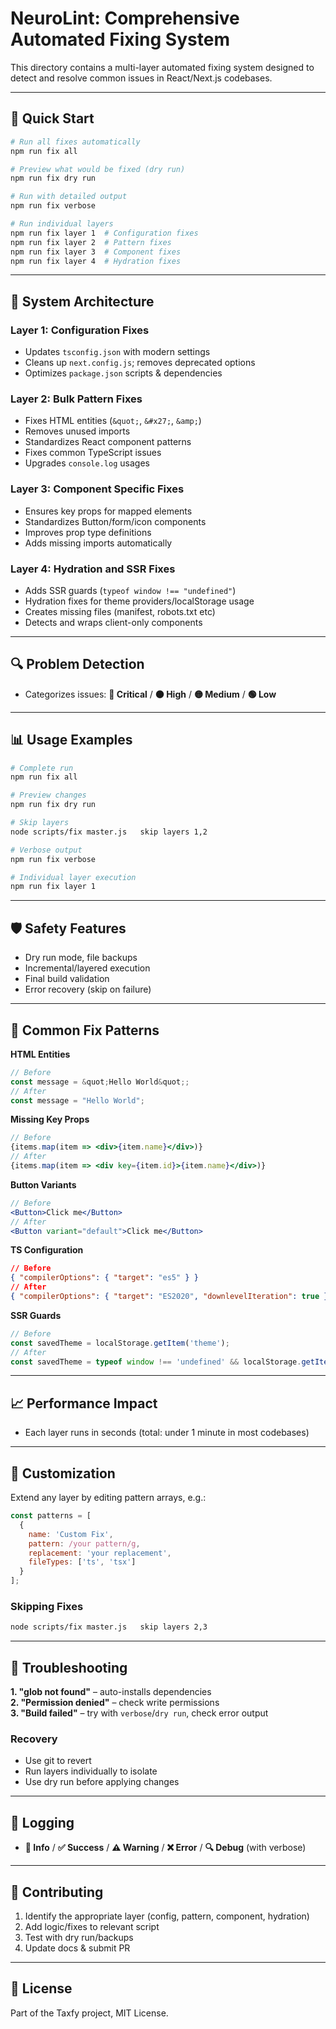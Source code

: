 
# NeuroLint: Comprehensive Automated Fixing System

This directory contains a multi-layer automated fixing system designed to detect and resolve common issues in React/Next.js codebases.

---

## 🚀 Quick Start

```bash
# Run all fixes automatically
npm run fix all

# Preview what would be fixed (dry run)
npm run fix dry run

# Run with detailed output
npm run fix verbose

# Run individual layers
npm run fix layer 1  # Configuration fixes
npm run fix layer 2  # Pattern fixes
npm run fix layer 3  # Component fixes
npm run fix layer 4  # Hydration fixes
```

---

## 🔧 System Architecture

### Layer 1: Configuration Fixes

- Updates `tsconfig.json` with modern settings
- Cleans up `next.config.js`; removes deprecated options
- Optimizes `package.json` scripts & dependencies

### Layer 2: Bulk Pattern Fixes

- Fixes HTML entities (`&quot;`, `&#x27;`, `&amp;`)
- Removes unused imports
- Standardizes React component patterns
- Fixes common TypeScript issues
- Upgrades `console.log` usages

### Layer 3: Component Specific Fixes

- Ensures key props for mapped elements
- Standardizes Button/form/icon components
- Improves prop type definitions
- Adds missing imports automatically

### Layer 4: Hydration and SSR Fixes

- Adds SSR guards (`typeof window !== "undefined"`)
- Hydration fixes for theme providers/localStorage usage
- Creates missing files (manifest, robots.txt etc)
- Detects and wraps client-only components

---

## 🔍 Problem Detection

- Categorizes issues: **🔴 Critical** / **🟠 High** / **🟡 Medium** / **🟢 Low**

---

## 📊 Usage Examples

```bash
# Complete run
npm run fix all

# Preview changes
npm run fix dry run

# Skip layers
node scripts/fix master.js   skip layers 1,2

# Verbose output
npm run fix verbose

# Individual layer execution
npm run fix layer 1
```

---

## 🛡️ Safety Features

- Dry run mode, file backups
- Incremental/layered execution
- Final build validation
- Error recovery (skip on failure)

---

## 🎯 Common Fix Patterns

**HTML Entities**
```js
// Before
const message = &quot;Hello World&quot;;
// After
const message = "Hello World";
```

**Missing Key Props**
```jsx
// Before
{items.map(item => <div>{item.name}</div>)}
// After
{items.map(item => <div key={item.id}>{item.name}</div>)}
```

**Button Variants**
```jsx
// Before
<Button>Click me</Button>
// After
<Button variant="default">Click me</Button>
```

**TS Configuration**
```json
// Before
{ "compilerOptions": { "target": "es5" } }
// After
{ "compilerOptions": { "target": "ES2020", "downlevelIteration": true } }
```

**SSR Guards**
```js
// Before
const savedTheme = localStorage.getItem('theme');
// After
const savedTheme = typeof window !== 'undefined' && localStorage.getItem('theme');
```

---

## 📈 Performance Impact

- Each layer runs in seconds (total: under 1 minute in most codebases)

---

## 🔧 Customization

Extend any layer by editing pattern arrays, e.g.:
```js
const patterns = [
  {
    name: 'Custom Fix',
    pattern: /your pattern/g,
    replacement: 'your replacement',
    fileTypes: ['ts', 'tsx']
  }
];
```

### Skipping Fixes

```bash
node scripts/fix master.js   skip layers 2,3
```

---

## 🚨 Troubleshooting

**1. "glob not found"** – auto-installs dependencies  
**2. "Permission denied"** – check write permissions  
**3. "Build failed"** – try with `verbose`/`dry run`, check error output

### Recovery
- Use git to revert
- Run layers individually to isolate
- Use dry run before applying changes

---

## 📝 Logging

- **📝 Info** / **✅ Success** / **⚠️ Warning** / **❌ Error** / **🔍 Debug** (with verbose)

---

## 🤝 Contributing

1. Identify the appropriate layer (config, pattern, component, hydration)
2. Add logic/fixes to relevant script
3. Test with dry run/backups
4. Update docs & submit PR

---

## 📄 License

Part of the Taxfy project, MIT License.
